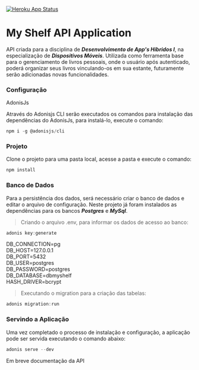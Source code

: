 [![Heroku App Status](http://heroku-shields.herokuapp.com/myshelf-chmr1)](https://myshelf-chmr1.herokuapp.com)

# My Shelf API Application

API criada para a disciplina de ***Desenvolvimento de App's Híbridos I***, na especialização de ***Dispositivos Móveis***. Utilizada como ferramenta base para o gerenciamento de livros pessoais, onde o usuário após autenticado, poderá organizar seus livros vinculando-os em sua estante, futuramente serão adicionadas novas funcionalidades.

### Configuração

AdonisJs

Através do Adonisjs CLI serão executados os comandos para instalação das dependências do AdonisJs, para instalá-lo, execute o comando:

```js
npm i -g @adonisjs/cli
```

### Projeto

Clone o projeto para uma pasta local, acesse a pasta e execute o comando:

```js
npm install
```

### Banco de Dados

Para a persistência dos dados, será necessário criar o banco de dados e editar o arquivo de configuração. Neste projeto já foram instalados as dependências para os bancos ***Postgres*** e ***MySql***.

> Criando o arquivo .env, para informar os dados de acesso ao banco:
```js
adonis key:generate
```

DB_CONNECTION=pg  
DB_HOST=127.0.0.1  
DB_PORT=5432  
DB_USER=postgres  
DB_PASSWORD=postgres  
DB_DATABASE=dbmyshelf  
HASH_DRIVER=bcrypt  

> Executando o migration para a criação das tabelas:
```js
adonis migration:run
```

### Servindo a Aplicação

Uma vez completado o processo de instalação e configuração, a aplicação pode ser servida executando o comando abaixo:

```js
adonis serve --dev
```

Em breve documentação da API

